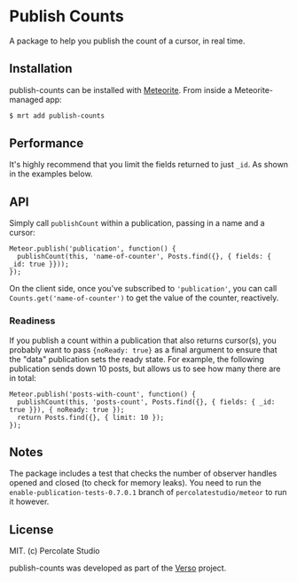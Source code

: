 # Publish Counts

A package to help you publish the count of a cursor, in real time.

## Installation

publish-counts can be installed with [Meteorite](https://github.com/oortcloud/meteorite/). From inside a Meteorite-managed app:

``` sh
$ mrt add publish-counts
```

## Performance

It's highly recommend that you limit the fields returned to just `_id`. As shown in the examples below.

## API

Simply call `publishCount` within a publication, passing in a name and a cursor:

```
Meteor.publish('publication', function() {
  publishCount(this, 'name-of-counter', Posts.find({}, { fields: { _id: true }}));
});
```

On the client side, once you've subscribed to `'publication'`, you can call `Counts.get('name-of-counter')` to get the value of the counter, reactively.

### Readiness

If you publish a count within a publication that also returns cursor(s), you probably want to pass `{noReady: true}` as a final argument to ensure that the "data" publication sets the ready state. For example, the following publication sends down 10 posts, but allows us to see how many there are in total:

```
Meteor.publish('posts-with-count', function() {
  publishCount(this, 'posts-count', Posts.find({}, { fields: { _id: true }}), { noReady: true });
  return Posts.find({}, { limit: 10 });
});
```

## Notes

The package includes a test that checks the number of observer handles opened and closed (to check for memory leaks). You need to run the `enable-publication-tests-0.7.0.1` branch of `percolatestudio/meteor` to run it however.

## License 

MIT. (c) Percolate Studio

publish-counts was developed as part of the [Verso](http://versoapp.com) project.

